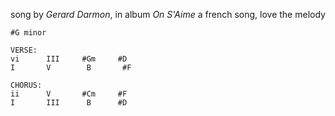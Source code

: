 song by *Gerard Darmon*, in album *On S'Aime*
a french song, love the melody

```
#G minor

VERSE:
vi      III     #Gm     #D
I       V        B       #F

CHORUS:
ii      V       #Cm     #F
I       III      B      #D
```